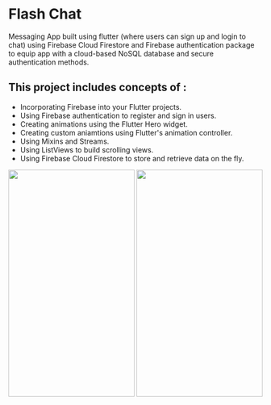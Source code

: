 
# Flash Chat 


Messaging App built using flutter (where users can sign up and login to chat) using Firebase Cloud Firestore and Firebase authentication package to equip app with a cloud-based NoSQL database and secure authentication methods. 


## This project includes concepts of :

- Incorporating Firebase into your Flutter projects.
- Using Firebase authentication to register and sign in users.
- Creating animations using the Flutter Hero widget.
- Creating custom aniamtions using Flutter's animation controller. 
- Using Mixins and Streams.
- Using ListViews to build scrolling views.
- Using Firebase Cloud Firestore to store and retrieve data on the fly.




<img src="https://user-images.githubusercontent.com/54663987/86792704-5efdd480-c088-11ea-90cf-cea25966ee58.png" width="250" height="450" >       <img src="https://user-images.githubusercontent.com/54663987/86794195-da13ba80-c089-11ea-94ed-003f65072eeb.png" width="250" height="450" >


